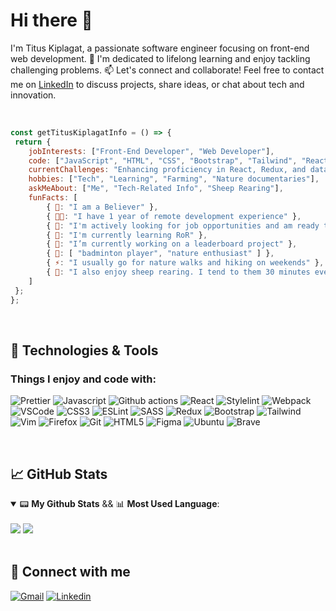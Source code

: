 # Hi there 👋

I'm Titus Kiplagat, a passionate software engineer focusing on front-end web development. 🌟 I'm dedicated to lifelong learning and enjoy tackling challenging problems. 📫 Let's connect and collaborate! Feel free to contact me on [LinkedIn](https://www.linkedin.com/in/titus-kiplagat-kemboi-9a8848262/) to discuss projects, share ideas, or chat about tech and innovation.

<br/>

``` js
const getTitusKiplagatInfo = () => {
 return {
	jobInterests: ["Front-End Developer", "Web Developer"],
	code: ["JavaScript", "HTML", "CSS", "Bootstrap", "Tailwind", "React", "Redux", "Material UI"],
	currentChallenges: "Enhancing proficiency in React, Redux, and data structures and algorithms",
	hobbies: ["Tech", "Learning", "Farming", "Nature documentaries"],
	askMeAbout: ["Me", "Tech-Related Info", "Sheep Rearing"],
	funFacts: [
		{ 🤝: "I am a Believer" },
		{ 👨‍💻: "I have 1 year of remote development experience" },
		{ 💼: "I'm actively looking for job opportunities and am ready to contribute to your team!" }
		{ 🌱: "I'm currently learning RoR" },
		{ 🔭: "I’m currently working on a leaderboard project" },
		{ 👫: [ "badminton player", "nature enthusiast" ] },
		{ ⚡: "I usually go for nature walks and hiking on weekends" },
		{ 🐑: "I also enjoy sheep rearing. I tend to them 30 minutes every day" }
	]
 };
};
```

<br/>

## 🔧 Technologies & Tools
<h3>Things I enjoy and code with:</h3>
<p>
  <img alt="Prettier" src="https://img.shields.io/badge/prettier-1A2C34?style=for-the-badge&logo=prettier&logoColor=F7BA3E" />
  <img alt="Javascript" src="https://img.shields.io/badge/JavaScript-323330?style=for-the-badge&logo=javascript&logoColor=white" />
  <img alt="Github actions" src="https://img.shields.io/badge/Github%20Actions-282a2e?style=for-the-badge&logo=githubactions&logoColor=white" />
  <img alt="React" src="https://img.shields.io/badge/React-20232A?style=for-the-badge&logo=react&logoColor=white" />
  <img alt="Stylelint" src="https://img.shields.io/badge/stylelint-000?style=for-the-badge&logo=stylelint&logoColor=white" />
  <img alt="Webpack" src="https://img.shields.io/badge/Webpack-8DD6F9?style=for-the-badge&logo=Webpack&logoColor=white" />
  <img alt="VSCode" src="https://img.shields.io/badge/VSCode-0078D4?style=for-the-badge&logo=visual%20studio%20code&logoColor=white" />
  <img alt="CSS3" src="https://img.shields.io/badge/CSS3-1572B6?style=for-the-badge&logo=css3&logoColor=white" />
  <img alt="ESLint" src="https://img.shields.io/badge/eslint-3A33D1?style=for-the-badge&logo=eslint&logoColor=white" />
  <img alt="SASS" src="https://img.shields.io/badge/Sass-CC6699?style=for-the-badge&logo=sass&logoColor=white" />
  <img alt="Redux" src="https://img.shields.io/badge/Redux-593D88?style=for-the-badge&logo=redux&logoColor=white" />
  <img alt="Bootstrap" src="https://img.shields.io/badge/Bootstrap-563D7C?style=for-the-badge&logo=bootstrap&logoColor=white" />
  <img alt="Tailwind" src="https://img.shields.io/badge/Tailwind_CSS-38B2AC?style=for-the-badge&logo=tailwind-css&logoColor=white" />
  <img alt="Vim" src="https://img.shields.io/badge/VIM-%2311AB00.svg?&style=for-the-badge&logo=vim&logoColor=white" />
  <img alt="Firefox" src="https://img.shields.io/badge/Firefox_Browser-FF7139?style=for-the-badge&logo=Firefox-Browser&logoColor=white" />
  <img alt="Git" src="https://img.shields.io/badge/GIT-E44C30?style=for-the-badge&logo=git&logoColor=white" />
  <img alt="HTML5" src="https://img.shields.io/badge/HTML5-E34F26?style=for-the-badge&logo=html5&logoColor=white" />
  <img alt="Figma" src="https://img.shields.io/badge/Figma-F24E1E?style=for-the-badge&logo=figma&logoColor=white" />
  <img alt="Ubuntu" src="https://img.shields.io/badge/Ubuntu-E95420?style=for-the-badge&logo=ubuntu&logoColor=white" />
  <img alt="Brave" src="https://img.shields.io/badge/Brave-FF1B2D?style=for-the-badge&logo=Brave&logoColor=white" />
</p>

<br/>

## 📈 GitHub Stats
<details open>
  <summary>📟 <strong>My Github Stats</strong> && 📊 <strong>Most Used Language</strong>: </summary>
	<br/>
	<picture>
		<source
			srcset="https://github-readme-stats.vercel.app/api?username=Titus-Kiplagat&show_icons=true&theme=tokyonight&line_height=28"
			media="(prefers-color-scheme: dark)"
		/>
		<source
			srcset="https://github-readme-stats.vercel.app/api?username=Titus-Kiplagat&show_icons=true"
			media="(prefers-color-scheme: light), (prefers-color-scheme: no-preference)"
		/>
		<img src="https://github-readme-stats.vercel.app/api?username=Titus-Kiplagat&show_icons=true" />
	</picture>
	<picture>
		<source
			srcset="https://github-readme-stats.vercel.app/api/top-langs?username=Titus-Kiplagat&show_icons=true&theme=tokyonight&layout=donut"
			media="(prefers-color-scheme: dark)"
		/>
		<source
			srcset="https://github-readme-stats.vercel.app/api/top-langs?username=Titus-Kiplagat&show_icons=true&layout=compact"
			media="(prefers-color-scheme: light), (prefers-color-scheme: no-preference)"
		/>
		<img src="https://github-readme-stats.vercel.app/api/top-langs/?username=Titus-Kiplagat&theme=tokyonight&layout=compact" />
	</picture>
</details>

<br/>

## 🤝 Connect with me 

<a href="mailto:tituskiplagat272@gmail.ocm"><img src="https://img.shields.io/badge/Gmail-D14836?style=for-the-badge&logo=gmail&logoColor=white" alt="Gmail" /></a>
<a href="https://www.linkedin.com/in/titus-kiplagat-kemboi-9a8848262/"><img src="https://img.shields.io/badge/LinkedIn-0077B5?style=for-the-badge&logo=linkedin&logoColor=white" alt="Linkedin" /></a>
